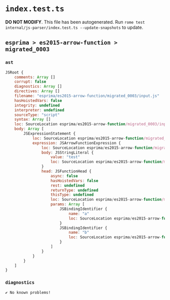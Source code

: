 # `index.test.ts`

**DO NOT MODIFY**. This file has been autogenerated. Run `rome test internal/js-parser/index.test.ts --update-snapshots` to update.

## `esprima > es2015-arrow-function > migrated_0003`

### `ast`

```javascript
JSRoot {
	comments: Array []
	corrupt: false
	diagnostics: Array []
	directives: Array []
	filename: "esprima/es2015-arrow-function/migrated_0003/input.js"
	hasHoistedVars: false
	integrity: undefined
	interpreter: undefined
	sourceType: "script"
	syntax: Array []
	loc: SourceLocation esprima/es2015-arrow-function/migrated_0003/input.js 1:0-2:0
	body: Array [
		JSExpressionStatement {
			loc: SourceLocation esprima/es2015-arrow-function/migrated_0003/input.js 1:0-1:16
			expression: JSArrowFunctionExpression {
				loc: SourceLocation esprima/es2015-arrow-function/migrated_0003/input.js 1:0-1:16
				body: JSStringLiteral {
					value: "test"
					loc: SourceLocation esprima/es2015-arrow-function/migrated_0003/input.js 1:10-1:16
				}
				head: JSFunctionHead {
					async: false
					hasHoistedVars: false
					rest: undefined
					returnType: undefined
					thisType: undefined
					loc: SourceLocation esprima/es2015-arrow-function/migrated_0003/input.js 1:0-1:9
					params: Array [
						JSBindingIdentifier {
							name: "a"
							loc: SourceLocation esprima/es2015-arrow-function/migrated_0003/input.js 1:1-1:2 (a)
						}
						JSBindingIdentifier {
							name: "b"
							loc: SourceLocation esprima/es2015-arrow-function/migrated_0003/input.js 1:4-1:5 (b)
						}
					]
				}
			}
		}
	]
}
```

### `diagnostics`

```
✔ No known problems!

```
